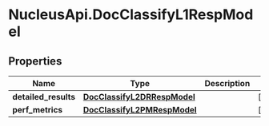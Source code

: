 # NucleusApi.DocClassifyL1RespModel

## Properties
Name | Type | Description | Notes
------------ | ------------- | ------------- | -------------
**detailed_results** | [**DocClassifyL2DRRespModel**](DocClassifyL2DRRespModel.md) |  | [optional] 
**perf_metrics** | [**DocClassifyL2PMRespModel**](DocClassifyL2PMRespModel.md) |  | [optional] 


